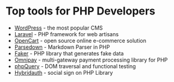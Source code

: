 # Top tools for PHP Developers

- [WordPress](https://github.com/wordpress/wordpress) - the most popular CMS
- [Laravel](https://github.com/laravel/laravel) - PHP framework for web artisans
- [OpenCart](https://github.com/opencart/opencart) - open source online e-commerce solution
- [Parsedown](https://github.com/erusev/parsedown) - Markdown Parser in PHP
- [Faker](https://github.com/fzaninotto/faker) - PHP library that generates fake data
- [Omnipay](https://github.com/thephpleague/omnipay) - multi-gateway payment processing library for PHP
- [phpQuery](https://github.com/punkave/phpquery) - DOM traversal and functional testing
- [Hybridauth](https://github.com/hybridauth/hybridauth) - social sign on PHP Library